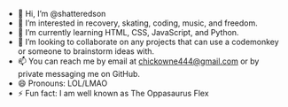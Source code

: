 - 👋 Hi, I’m @shatteredson
- 👀 I’m interested in recovery, skating, coding, music, and freedom.
- 🌱 I’m currently learning HTML, CSS, JavaScript, and Python.
- 💞️ I’m looking to collaborate on any projects that can use a codemonkey or someone to brainstorm ideas with.
- 📫 You can reach me by email at chickowne444@gmail.com or by private messaging me on GitHub.
- 😄 Pronouns: LOL/LMAO
- ⚡ Fun fact: I am well known as The Oppasaurus Flex

<!---
shatteredson/shatteredson is a ✨ special ✨ repository because its `README.md` (this file) appears on your GitHub profile.
You can click the Preview link to take a look at your changes.
--->
